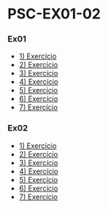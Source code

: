 # PSC-EX01-02

### Ex01
* [1) Exercício]()
* [2) Exercício]()
* [3) Exercício]()
* [4) Exercício]()
* [5) Exercício]()
* [6) Exercício]()
* [7) Exercício]()

### Ex02
* [1) Exercício]()
* [2) Exercício]()
* [3) Exercício]()
* [4) Exercício]()
* [5) Exercício]()
* [6) Exercício]()
* [7) Exercício]()
